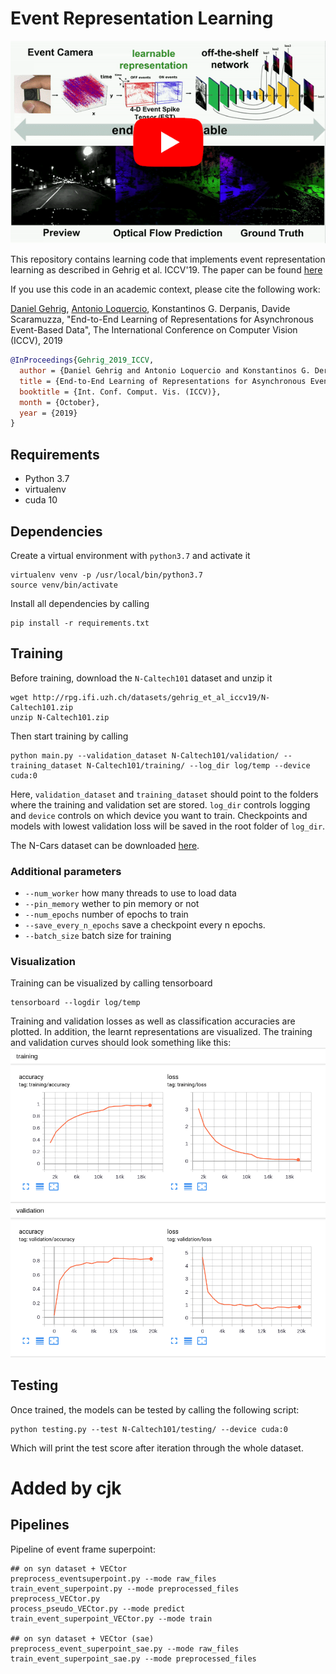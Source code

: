 # Event Representation Learning

[![Event Representation Learning](resources/youtube_preview.png)](https://youtu.be/bQtSx59GXRY)

This repository contains learning code that implements 
event representation learning as described in Gehrig et al. ICCV'19. The paper can be found [here](http://rpg.ifi.uzh.ch/docs/ICCV19_Gehrig.pdf)

If you use this code in an academic context, please cite the following work:

[Daniel Gehrig](https://danielgehrig18.github.io/), [Antonio Loquercio](https://antonilo.github.io/), Konstantinos G. Derpanis, Davide Scaramuzza, "End-to-End Learning of Representations 
for Asynchronous Event-Based Data", The International Conference on Computer Vision (ICCV), 2019

```bibtex
@InProceedings{Gehrig_2019_ICCV,
  author = {Daniel Gehrig and Antonio Loquercio and Konstantinos G. Derpanis and Davide Scaramuzza},
  title = {End-to-End Learning of Representations for Asynchronous Event-Based Data},
  booktitle = {Int. Conf. Comput. Vis. (ICCV)},
  month = {October},
  year = {2019}
}
```

## Requirements

* Python 3.7
* virtualenv
* cuda 10

## Dependencies
Create a virtual environment with `python3.7` and activate it

    virtualenv venv -p /usr/local/bin/python3.7
    source venv/bin/activate

Install all dependencies by calling 

    pip install -r requirements.txt
   
## Training
Before training, download the `N-Caltech101` dataset and unzip it

    wget http://rpg.ifi.uzh.ch/datasets/gehrig_et_al_iccv19/N-Caltech101.zip 
    unzip N-Caltech101.zip
    
Then start training by calling

    python main.py --validation_dataset N-Caltech101/validation/ --training_dataset N-Caltech101/training/ --log_dir log/temp --device cuda:0

Here, `validation_dataset` and `training_dataset` should point to the folders where the training and validation set are stored.
`log_dir` controls logging and `device` controls on which device you want to train. Checkpoints and models with lowest validation loss will be saved in the root folder of `log_dir`.

The N-Cars dataset can be downloaded [here](http://rpg.ifi.uzh.ch/datasets/gehrig_et_al_iccv19/N-Cars.zip).

### Additional parameters 
* `--num_worker` how many threads to use to load data
* `--pin_memory` wether to pin memory or not
* `--num_epochs` number of epochs to train
* `--save_every_n_epochs` save a checkpoint every n epochs.
* `--batch_size` batch size for training

### Visualization

Training can be visualized by calling tensorboard

    tensorboard --logdir log/temp

Training and validation losses as well as classification accuracies are plotted. In addition, the learnt representations are visualized. The training and validation curves should look something like this:    
![alt_text](resources/tb.png)

## Testing
Once trained, the models can be tested by calling the following script:

    python testing.py --test N-Caltech101/testing/ --device cuda:0

Which will print the test score after iteration through the whole dataset.

# Added by cjk
## Pipelines
Pipeline of event frame superpoint:
```
## on syn dataset + VECtor
preprocess_eventsuperpoint.py --mode raw_files
train_event_superpoint.py --mode preprocessed_files
preprocess_VECtor.py
process_pseudo_VECtor.py --mode predict
train_event_superpoint_VECtor.py --mode train

## on syn dataset + VECtor (sae)
preprocess_event_superpoint_sae.py --mode raw_files
train_event_superpoint_sae.py --mode preprocessed_files
```